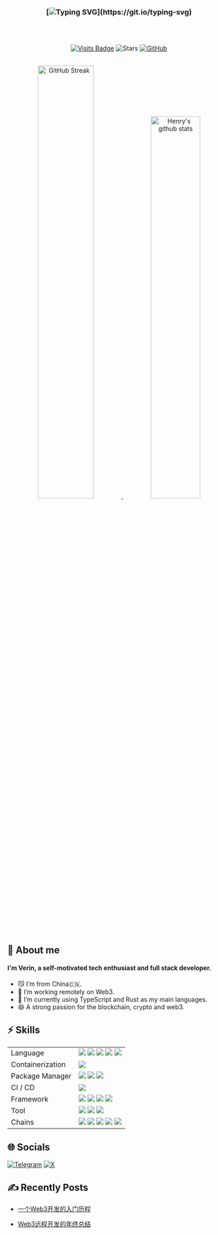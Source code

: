 <div align="left">
  
<div align="center">

  ### [![Typing SVG](https://readme-typing-svg.herokuapp.com?color=FC9840&font=Handlee&center=true&vCenter=true&width=500&height=60&lines=✋+Hi+,+Glad+to+see+you+here+!)](https://git.io/typing-svg)
<img src="https://cdn.jsdelivr.net/gh/eryajf/tu@main/img/image_20240420_214408.gif"
width="800"  height="2">

<br />

[![Visits Badge](https://badges.strrl.dev/visits/0xVerin/0xVerin?style=flat-square)](https://github.com/0xVerin)
![Stars](https://img.shields.io/github/stars/0xverin?style=flat-square)
[![GitHub](https://img.shields.io/github/followers/0xVerin?logo=github&style=flat-square)](https://github.com/0xVerin)

<br />
 	<a href="#">
		<img src="https://github-readme-streak-stats.herokuapp.com/?user=0xverin&theme=sunset-gradient"
			alt="GitHub Streak" width="50%" />
	</a>   
   	<a href="#">
		<img src="https://github-readme-stats.vercel.app/api?username=0xverin&show_icons=true&theme=ambient_gradient"
			alt="Henry's github stats" width="47%" />
	</a>
<br />
</div>

 
<h2>🤗 About me</h2>
	<h4>I'm Verin, a self-motivated tech enthusiast and full stack developer.</h4>

- 😼 I’m from China🇨🇳.
- 🌱 I’m working remotely on Web3.
- 🔭 I’m currently using TypeScript and Rust as my main languages.
- 😄 A strong passion for the blockchain, crypto and web3.
	</a>

 <h2>⚡ Skills</h2>
<table>
<tr>
  <td>Language</td>
  <td>
    <img src="https://img.shields.io/badge/typescript-3178C6.svg?style=for-the-badge&logo=typescript&logoColor=3178C6&labelColor=white">
    <img src="https://img.shields.io/badge/python-3776AB.svg?style=for-the-badge&logo=python&logoColor=3776AB&labelColor=white">
    <img src="https://img.shields.io/badge/rust-000000.svg?style=for-the-badge&logo=rust&logoColor=000000&labelColor=white">
    <img src="https://img.shields.io/badge/Node.js-71A763.svg?style=for-the-badge&logo=node.js&logoColor=71A763&labelColor=white">
    <img src="https://img.shields.io/badge/solidity-61AD9C.svg?style=for-the-badge&logo=solidity&logoColor=61AD9C&labelColor=white">
  </td>
</tr>
<tr>
  <td>Containerization</td>
  <td>
    <img src="https://img.shields.io/badge/docker-2496ED.svg?style=for-the-badge&logo=docker&logoColor=2496ED&labelColor=white">
  </td>
</tr>
<tr>
  <td>Package Manager</td>
  <td>
    <img src="https://img.shields.io/badge/npm-CB0000.svg?style=for-the-badge&logo=npm&logoColor=CB0000&labelColor=white">
    <img src="https://img.shields.io/badge/pnpm-F69220.svg?style=for-the-badge&logo=pnpm&logoColor=F69220&labelColor=white">
    <img src="https://img.shields.io/badge/nx-0BB0D7.svg?style=for-the-badge&logo=nx&logoColor=0BB0D7&labelColor=white">
  </td>
</tr>
<tr>
  <td>CI / CD</td>
  <td>
    <img src="https://img.shields.io/badge/githubactions-2088FF.svg?style=for-the-badge&logo=githubactions&logoColor=2088FF&labelColor=white">
  </td>
</tr>
<tr>
  <td>Framework</td>
  <td>
    <img src="https://img.shields.io/badge/Next.js-000000.svg?style=for-the-badge&logo=next.js&logoColor=000000&labelColor=white">
    <img src="https://img.shields.io/badge/Substrate-24CC85.svg?style=for-the-badge&logo=polkadot&logoColor=24CC85&labelColor=white">
    <img src="https://img.shields.io/badge/Hardhat-FFF100.svg?style=for-the-badge&logo=ethereum&logoColor=FFF100&labelColor=white">
    <img src="https://img.shields.io/badge/Nest-000000.svg?style=for-the-badge&logo=next.js&logoColor=000000&labelColor=white">
  </td>
</tr>
<tr>
  <td>Tool</td>
  <td>
    <img src="https://img.shields.io/badge/wagmi-EE0000.svg?style=for-the-badge&logo=wagmi&logoColor=EE0000&labelColor=white">
    <img src="https://img.shields.io/badge/ethers-000000.svg?style=for-the-badge&logo=ethers&logoColor=000000&labelColor=white">
    <img src="https://img.shields.io/badge/polkadot.js-FF8C00.svg?style=for-the-badge&logo=polkadot&logoColor=FF8C00&labelColor=white">
  </td>
</tr>
  <tr>
  <td>Chains</td>
  <td>
    <img src="https://img.shields.io/badge/Polkadot-FF2770.svg?style=for-the-badge&logo=polkadot&logoColor=FF2770&labelColor=white">
    <img src="https://img.shields.io/badge/Ethereum-000000.svg?style=for-the-badge&logo=ethereum&logoColor=000000&labelColor=white">
    <img src="https://img.shields.io/badge/Solana-05E8B5.svg?style=for-the-badge&logo=solana&logoColor=05E8B5&labelColor=white">
    <img src="https://img.shields.io/badge/BTC-F7931A.svg?style=for-the-badge&logo=bitcoin&logoColor=F7931A&labelColor=white">
    <img src="https://img.shields.io/badge/Ton-0098EA.svg?style=for-the-badge&logo=ton&logoColor=0098EA&labelColor=white">
    
  </td>
</tr>
</table>

<h2>🌐 Socials</h2>

[![Telegram](https://img.shields.io/badge/Telegram-%237289DA.svg?logo=telegram&logoColor=white)](https://t.me/CryptoVerin) [![X](https://img.shields.io/badge/X-%231DA1F2.svg?logo=X&logoColor=white)](https://x.com/0xverin)

<h2>✍️ Recently Posts</h2>

<!-- BLOG-POST-LIST:START -->
- [一个Web3开发的入门历程](https://juejin.cn/post/7138072108516507661)
  
- [Web3远程开发的年终总结](https://juejin.cn/post/7187272999546912828)
<!-- BLOG-POST-LIST:END -->

